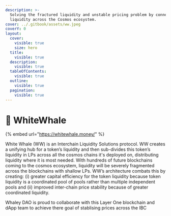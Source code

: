 ```yaml
---
description: >-
  Solving the fractured liquidity and unstable pricing problem by connecting
  liquidity across the Cosmos ecosystem.
cover: ../.gitbook/assets/ww.jpeg
coverY: 0
layout:
  cover:
    visible: true
    size: hero
  title:
    visible: true
  description:
    visible: true
  tableOfContents:
    visible: true
  outline:
    visible: true
  pagination:
    visible: true
---
```


# 🐳 WhiteWhale



{% embed url="https://whitewhale.money/" %}

White Whale (WW) is an Interchain Liquidity Solutions protocol. WW creates a unifying hub for a token’s liquidity and then sub-divides this token’s liquidity in LPs across all the cosmos chains it's deployed on, distributing liquidity where it is most needed. With hundreds of future blockchains coming to the cosmos ecosystem, liquidity will be severely fragmented across the blockchains with shallow LPs. WW’s architecture combats this by creating: (i) greater capital efficiency for the token liquidity because token liquidity is a coordinated pool of pools rather than multiple independent pools and (ii) improved inter-chain price stability because of greater coordinated liquidity.

Whaley DAO is proud to collaborate with this Layer One blockchain and dApp team to achieve there goal of stablising prices across the IBC
